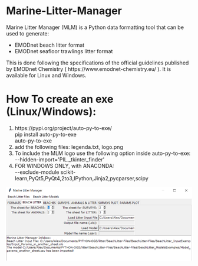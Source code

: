 # Marine-Litter-Manager


Marine Litter Manager (MLM) is a Python data formatting tool that can be used to generate:

 
<ul>
  <li>EMODnet beach litter format</li>
  <li>EMODnet seafloor trawlings litter format</li>
</ul>
This is done following the specifications of the official guidelines published by EMODnet Chemistry ( https://www.emodnet-chemistry.eu/ ). It is available for Linux and Windows. 



# How To create an exe (Linux/Windows):
<ol>
<li>
https://pypi.org/project/auto-py-to-exe/
<br>
pip install auto-py-to-exe
<br>
auto-py-to-exe
</li>
<li>
add the following files: legenda.txt, logo.png
</li>
<li>
To include the MLM logo use the following option inside auto-py-to-exe:
<br>
--hidden-import='PIL._tkinter_finder'
</li>
<li>
FOR WINDOWS ONLY, with ANACONDA:
<br>
--exclude-module scikit-learn,PyQt5,PyQt4,2to3,IPython,Jinja2,pycparser,scipy
 </li>
</ol>
<img src="img/10.png">
